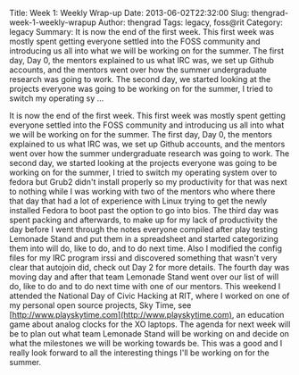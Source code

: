 Title: Week 1: Weekly Wrap-up
Date: 2013-06-02T22:32:00
Slug: thengrad-week-1-weekly-wrapup
Author: thengrad
Tags: legacy, foss@rit
Category: legacy
Summary: It is now the end of the first week. This first week was mostly spent getting everyone settled into the FOSS community and introducing us all into what we will be working on for the summer. The first day, Day 0, the mentors explained to us what IRC was, we set up Github accounts, and the mentors went over how the summer undergraduate research was going to work. The second day, we started looking at the projects everyone was going to be working on for the summer, I tried to switch my operating sy ... 

It is now the end of the first week. This first week was mostly spent getting
everyone settled into the FOSS community and introducing us all into what we
will be working on for the summer. The first day, Day 0, the mentors explained
to us what IRC was, we set up Github accounts, and the mentors went over how
the summer undergraduate research was going to work. The second day, we
started looking at the projects everyone was going to be working on for the
summer, I tried to switch my operating system over to fedora but Grub2 didn't
install properly so my productivity for that was next to nothing while I was
working with two of the mentors who where there that day that had a lot of
experience with Linux trying to get the newly installed Fedora to boot past
the option to go into bios. The third day was spent packing and afterwards, to
make up for my lack of productivity the day before I went through the notes
everyone compiled after play testing Lemonade Stand and put them in a
spreadsheet and started categorizing them into will do, like to do, and to do
next time. Also I modified the config files for my IRC program irssi and
discovered something that wasn't very clear that autojoin did, check out Day 2
for more details. The fourth day was moving day and after that team Lemonade
Stand went over our list of will do, like to do and to do next time with one
of our mentors. This weekend I attended the National Day of Civic Hacking at
RIT, where I worked on one of my personal open source projects, Sky Time, see
[http://www.playskytime.com](http://www.playskytime.com), an education game
about analog clocks for the XO laptops. The agenda for next week will be to
plan out what team Lemonade Stand will be working on and decide on what the
milestones we will be working towards be. This was a good and I really look
forward to all the interesting things I'll be working on for the summer.

